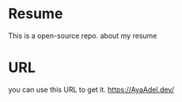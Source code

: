 # Resume
This is a open-source repo. about my resume

# URL
you can use this URL to get it.
https://AyaAdel.dev/
